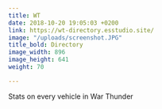 ```yaml
---
title: WT
date: 2018-10-20 19:05:03 +0200
link: https://wt-directory.esstudio.site/
image: "/uploads/screenshot.JPG"
title_bold: Directory
image_width: 896
image_height: 641
weight: 70

---
```

Stats on every vehicle in War Thunder